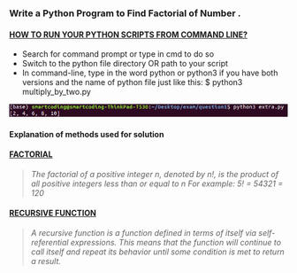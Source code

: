 ### Write a Python Program to Find Factorial of Number .
#### [HOW TO RUN YOUR PYTHON SCRIPTS FROM COMMAND LINE?](https://docs.python.org/3/faq/windows.html)
* Search for command prompt or type in cmd to do so
* Switch to the python file directory OR path to your script
* In command-line, type in the word python or python3 if you have both versions and the name of python file just like this: $ python3 multiply_by_two.py

![Run Python Script](https://github.com/MishiCodes/Python/blob/master/1.%20Python%20Lists/Images/Screenshot%20from%202019-12-05%2004-57-09.png)

#### __Explanation of methods used for solution__

#### [FACTORIAL](https://en.wikipedia.org/wiki/Factorial)
> _The factorial of a positive integer n, denoted by n!, is the product of all positive integers less than or equal to n_
> _For example: 5! = 5*4*3*2*1 = 120_

#### [RECURSIVE FUNCTION](https://www.python-course.eu/recursive_functions.php)
> _A recursive function is a function defined in terms of itself via self-referential expressions. This means that the function will continue to call itself and 
repeat its behavior until some condition is met to return a result._
